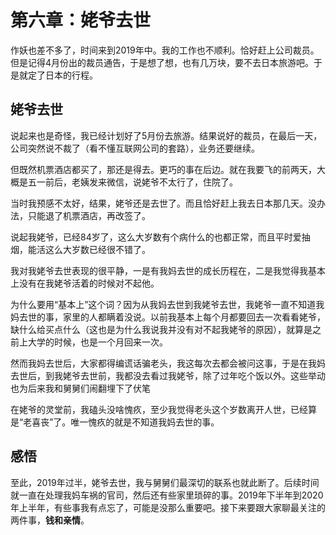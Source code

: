 # 第六章：姥爷去世

作妖也差不多了，时间来到2019年中。我的工作也不顺利。恰好赶上公司裁员。但是记得4月份出的裁员通告，于是想了想，也有几万块，要不去日本旅游吧。于是就定了日本的行程。

## 姥爷去世

说起来也是奇怪，我已经计划好了5月份去旅游。结果说好的裁员，在最后一天，公司突然说不裁了（看不懂互联网公司的套路），业务还要继续。

但既然机票酒店都买了，那还是得去。更巧的事在后边。就在我要飞的前两天，大概是五一前后，老姨发来微信，说姥爷不太行了，住院了。

当时我预感不太好，结果，姥爷还是去世了。而且恰好赶上我去日本那几天。没办法，只能退了机票酒店，再改签了。

说起我姥爷，已经84岁了，这么大岁数有个病什么的也都正常，而且平时爱抽烟，能活这么大岁数已经很不错了。

我对我姥爷去世表现的很平静，一是有我妈去世的成长历程在，二是我觉得我基本上没有在我姥爷活着的时候对不起他。

为什么要用“基本上”这个词？因为从我妈去世到我姥爷去世，我姥爷一直不知道我妈去世的事，家里的人都瞒着没说。以前我基本上每个月都要回去一次看看姥爷，缺什么给买点什么（这也是为什么我说我并没有对不起我姥爷的原因），就算是之前上大学的时候，也是一个月回来一次。

然而我妈去世后，大家都得编谎话骗老头，我这每次去都会被问这事，于是在我妈去世后，到我姥爷去世前，我都没去看过我姥爷，除了过年吃个饭以外。这些举动也为后来我和舅舅们闹翻埋下了伏笔

在姥爷的灵堂前，我磕头没啥愧疚，至少我觉得老头这个岁数离开人世，已经算是“老喜丧”了。唯一愧疚的就是不知道我妈去世的事。

## 感悟

至此，2019年过半，姥爷去世，我与舅舅们最深切的联系也就此断了。后续时间就一直在处理我妈车祸的官司，然后还有些家里琐碎的事。2019年下半年到2020年上半年，有些事我有点忘了，可能是没那么重要吧。接下来要跟大家聊最关注的两件事，**钱和亲情**。
